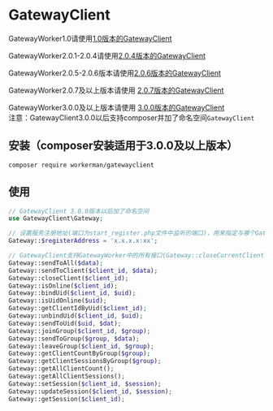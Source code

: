 # GatewayClient

GatewayWorker1.0请使用[1.0版本的GatewayClient](https://github.com/walkor/GatewayClient/releases/tag/v1.0)

GatewayWorker2.0.1-2.0.4请使用[2.0.4版本的GatewayClient](https://github.com/walkor/GatewayClient/releases/tag/2.0.4)

GatewayWorker2.0.5-2.0.6版本请使用[2.0.6版本的GatewayClient](https://github.com/walkor/GatewayClient/releases/tag/2.0.6)

GatewayWorker2.0.7及以上版本请使用 [2.0.7版本的GatewayClient](https://github.com/walkor/GatewayClient/releases/tag/v2.0.7)

GatewayWorker3.0.0及以上版本请使用 [3.0.0版本的GatewayClient](https://github.com/walkor/GatewayClient/releases/tag/v3.0.0)<br>
注意：GatewayClient3.0.0以后支持composer并加了命名空间```GatewayClient``` <br>

## 安装（composer安装适用于3.0.0及以上版本）
```
composer require workerman/gatewayclient
```

## 使用
```php
// GatewayClient 3.0.0版本以后加了命名空间
use GatewayClient\Gateway;

// 设置服务注册地址(端口为start_register.php文件中监听的端口)，用来指定与哪个GatewayWorker（集群）通讯。
Gateway::$registerAddress = 'x.x.x.x:xx';

// GatewayClient支持GatewayWorker中的所有接口(Gateway::closeCurrentClient Gateway::sendToCurrentClient除外)
Gateway::sendToAll($data);
Gateway::sendToClient($client_id, $data);
Gateway::closeClient($client_id);
Gateway::isOnline($client_id);
Gateway::bindUid($client_id, $uid);
Gateway::isUidOnline($uid);
Gateway::getClientIdByUid($client_id);
Gateway::unbindUid($client_id, $uid);
Gateway::sendToUid($uid, $dat);
Gateway::joinGroup($client_id, $group);
Gateway::sendToGroup($group, $data);
Gateway::leaveGroup($client_id, $group);
Gateway::getClientCountByGroup($group);
Gateway::getClientSessionsByGroup($group);
Gateway::getAllClientCount();
Gateway::getAllClientSessions();
Gateway::setSession($client_id, $session);
Gateway::updateSession($client_id, $session);
Gateway::getSession($client_id);
```

